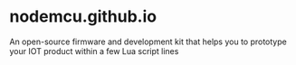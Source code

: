 # nodemcu.github.io
An open-source firmware and development kit that helps you to prototype your IOT product within a few Lua script lines
